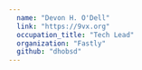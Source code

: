 ```yaml
---
  name: "Devon H. O'Dell"
  link: "https://9vx.org"
  occupation_title: "Tech Lead"
  organization: "Fastly"
  github: "dhobsd"
---
```

